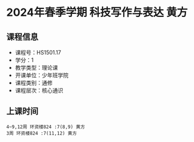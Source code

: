 # 2024年春季学期 科技写作与表达 黄方






## 课程信息

- 课程号：HS1501.17
- 学分：1
- 教学类型：理论课
- 开课单位：少年班学院
- 课程类别：通修
- 课程层次：核心通识

## 上课时间

```
4~9,12周 环资楼824 :7(8,9) 黄方
3周 环资楼824 :7(11,12) 黄方
```

